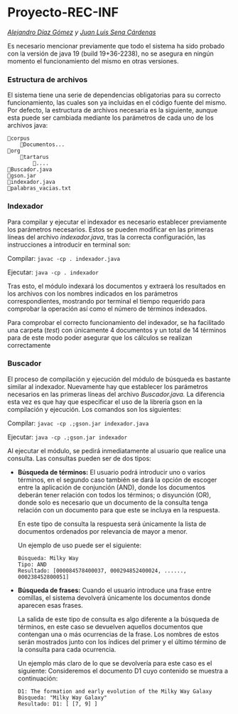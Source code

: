 # Proyecto-REC-INF

*[Alejandro Díaz Gómez](https://github.com/ale3d62) y [Juan Luis Sena Cárdenas](https://github.com/juanlu777)*

Es necesario mencionar previamente que todo el sistema ha sido probado con la versión de java 19 (build 19+36-2238), no se asegura en ningún momento el funcionamiento del mismo en otras versiones. 

### Estructura de archivos

El sistema tiene una serie de dependencias obligatorias para su correcto funcionamiento, las cuales son ya incluidas en el código fuente del mismo. Por defecto, la estructura de archivos necesaria es la siguiente, aunque esta puede ser cambiada mediante los parámetros de cada uno de los archivos java:

```
📁corpus
	📄Documentos...
📁org
	📁tartarus
		📁....
📄Buscador.java
📄gson.jar
📄indexador.java
📄palabras_vacias.txt
```

### Indexador

Para compilar y ejecutar el indexador es necesario establecer previamente los parámetros necesarios. Estos se pueden modificar en las primeras líneas del archivo *indexador.java*, tras la correcta configuración, las instrucciones a introducir en terminal son:

Compilar: `javac -cp . indexador.java`

Ejecutar: `java -cp . indexador`

Tras esto, el módulo indexará los documentos y extraerá los resultados en los archivos con los nombres indicados en los parámetros correspondientes, mostrando por terminal el tiempo requerido para comprobar la operación así como el número de términos indexados.

Para comprobar el correcto funcionamiento del indexador, se ha facilitado una carpeta (*test*) con únicamente 4 documentos y un total de 14 términos para de este modo poder asegurar que los cálculos se realizan correctamente

### Buscador

El proceso de compilación y ejecución del módulo de búsqueda es bastante similar al indexador. Nuevamente hay que establecer los parámetros necesarios en las primeras líneas del archivo *Buscador.java.* La diferencia esta vez es que hay que especificar el uso de la librería gson en la compilación y ejecución. Los comandos son los siguientes:

Compilar: `javac -cp .;gson.jar indexador.java`

Ejecutar: `java -cp .;gson.jar indexador`

Al ejecutar el módulo, se pedirá inmediatamente al usuario que realice una consulta. Las consultas pueden ser de dos tipos:

- **Búsqueda de términos:** El usuario podrá introducir uno o varios términos, en el segundo caso también se dará la opción de escoger entre la aplicación de conjunción (AND), donde los documentos deberán tener relación con todos los términos; o disyunción (OR), donde solo es necesario que un documento de la consulta tenga relación con un documento para que este se incluya en la respuesta.
    
    En este tipo de consulta la respuesta será únicamente la lista de documentos ordenados por relevancia de mayor a menor.
    
    Un ejemplo de uso puede ser el siguiente:
    
    ```
    Búsqueda: Milky Way
    Tipo: AND
    Resultado: [000084578400037, 000294852400024, ......, 000238452800051]
    ```
    
- **Búsqueda de frases:** Cuando el usuario introduce una frase entre comillas, el sistema devolverá únicamente los documentos donde aparecen esas frases.
    
    La salida de este tipo de consulta es algo diferente a la búsqueda de términos, en este caso se devuelven aquellos documentos que contengan una o más ocurrencias de la frase. Los nombres de estos serán mostrados junto con los índices del primer y el último término de la consulta para cada ocurrencia.
    
    Un ejemplo más claro de lo que se devolvería para este caso es el siguiente: Consideremos el documento D1 cuyo contenido se muestra a continuación:  
    
    ```
    D1: The formation and early evolution of the Milky Way Galaxy
    Búsqueda: "Milky Way Galaxy"
    Resultado: D1: [ [7, 9] ]
    ```
